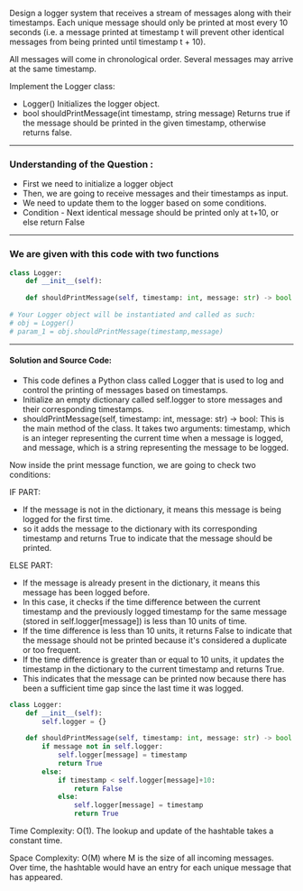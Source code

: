 Design a logger system that receives a stream of messages along with their timestamps. 
Each unique message should only be printed at most every 10 seconds (i.e. a message printed at timestamp t will prevent other identical messages from being printed 
until timestamp t + 10).

All messages will come in chronological order. Several messages may arrive at the same timestamp.

Implement the Logger class:

* Logger() Initializes the logger object.
* bool shouldPrintMessage(int timestamp, string message) Returns true if the message should be printed in the given timestamp, otherwise returns false.
_________________________________________________________________________________________________________________________

### Understanding of the Question :

* First we need to initialize a logger object
* Then, we are going to receive messages and their timestamps as input.
* We need to update them to the logger based on some conditions.
* Condition - Next identical message should be printed only at t+10, or else return False
______________________________________________________________________________________________________________________________

### We are given with this code with two functions

```python
class Logger:
    def __init__(self):
        
    def shouldPrintMessage(self, timestamp: int, message: str) -> bool:
        
# Your Logger object will be instantiated and called as such:
# obj = Logger()
# param_1 = obj.shouldPrintMessage(timestamp,message)
```
__________________________________________________________________________________________________________________

#### Solution and Source Code:

* This code defines a Python class called Logger that is used to log and control the printing of messages based on timestamps.
* Initialize an empty dictionary called self.logger to store messages and their corresponding timestamps.
* shouldPrintMessage(self, timestamp: int, message: str) -> bool: This is the main method of the class. It takes two arguments: timestamp, which is an integer
  representing the current time when a message is logged, and message, which is a string representing the message to be logged.

Now inside the print message function, we are going to check two conditions:

IF PART:

* If the message is not in the dictionary, it means this message is being logged for the first time.
* so it adds the message to the dictionary with its corresponding timestamp and returns True to indicate that the message should be printed.

ELSE PART:

* If the message is already present in the dictionary, it means this message has been logged before.
* In this case, it checks if the time difference between the current timestamp and the previously logged timestamp for the same message
  (stored in self.logger[message]) is less than 10 units of time.
* If the time difference is less than 10 units, it returns False to indicate that the message should not be printed because it's considered a duplicate or too frequent.
* If the time difference is greater than or equal to 10 units, it updates the timestamp in the dictionary to the current timestamp and returns True.
* This indicates that the message can be printed now because there has been a sufficient time gap since the last time it was logged.

```python
class Logger:
    def __init__(self):
        self.logger = {}
    
    def shouldPrintMessage(self, timestamp: int, message: str) -> bool:
        if message not in self.logger:
            self.logger[message] = timestamp
            return True
        else:
            if timestamp < self.logger[message]+10:
                return False
            else:
                self.logger[message] = timestamp
                return True
```


Time Complexity: O(1). The lookup and update of the hashtable takes a constant time.

Space Complexity: O(M) where M is the size of all incoming messages. Over time, the hashtable would have an entry for each unique message that has appeared.




